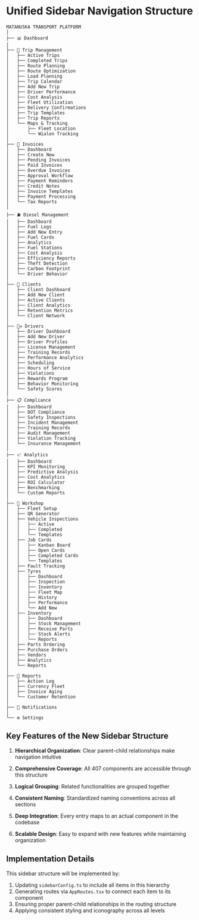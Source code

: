 # Unified Sidebar Navigation Structure

```
MATANUSKA TRANSPORT PLATFORM
│
├── 📊 Dashboard
│
├── 🚚 Trip Management
│   ├── Active Trips
│   ├── Completed Trips
│   ├── Route Planning
│   ├── Route Optimization
│   ├── Load Planning
│   ├── Trip Calendar
│   ├── Add New Trip
│   ├── Driver Performance
│   ├── Cost Analysis
│   ├── Fleet Utilization
│   ├── Delivery Confirmations
│   ├── Trip Templates
│   ├── Trip Reports
│   └── Maps & Tracking
│       ├── Fleet Location
│       └── Wialon Tracking
│
├── 📃 Invoices
│   ├── Dashboard
│   ├── Create New
│   ├── Pending Invoices
│   ├── Paid Invoices
│   ├── Overdue Invoices
│   ├── Approval Workflow
│   ├── Payment Reminders
│   ├── Credit Notes
│   ├── Invoice Templates
│   ├── Payment Processing
│   └── Tax Reports
│
├── ⛽ Diesel Management
│   ├── Dashboard
│   ├── Fuel Logs
│   ├── Add New Entry
│   ├── Fuel Cards
│   ├── Analytics
│   ├── Fuel Stations
│   ├── Cost Analysis
│   ├── Efficiency Reports
│   ├── Theft Detection
│   ├── Carbon Footprint
│   └── Driver Behavior
│
├── 👥 Clients
│   ├── Client Dashboard
│   ├── Add New Client
│   ├── Active Clients
│   ├── Client Analytics
│   ├── Retention Metrics
│   └── Client Network
│
├── 🧑‍✈️ Drivers
│   ├── Driver Dashboard
│   ├── Add New Driver
│   ├── Driver Profiles
│   ├── License Management
│   ├── Training Records
│   ├── Performance Analytics
│   ├── Scheduling
│   ├── Hours of Service
│   ├── Violations
│   ├── Rewards Program
│   ├── Behavior Monitoring
│   └── Safety Scores
│
├── 📋 Compliance
│   ├── Dashboard
│   ├── DOT Compliance
│   ├── Safety Inspections
│   ├── Incident Management
│   ├── Training Records
│   ├── Audit Management
│   ├── Violation Tracking
│   └── Insurance Management
│
├── 📈 Analytics
│   ├── Dashboard
│   ├── KPI Monitoring
│   ├── Predictive Analysis
│   ├── Cost Analytics
│   ├── ROI Calculator
│   ├── Benchmarking
│   └── Custom Reports
│
├── 🔧 Workshop
│   ├── Fleet Setup
│   ├── QR Generator
│   ├── Vehicle Inspections
│   │   ├── Active
│   │   ├── Completed
│   │   └── Templates
│   ├── Job Cards
│   │   ├── Kanban Board
│   │   ├── Open Cards
│   │   ├── Completed Cards
│   │   └── Templates
│   ├── Fault Tracking
│   ├── Tyres
│   │   ├── Dashboard
│   │   ├── Inspection
│   │   ├── Inventory
│   │   ├── Fleet Map
│   │   ├── History
│   │   ├── Performance
│   │   └── Add New
│   ├── Inventory
│   │   ├── Dashboard
│   │   ├── Stock Management
│   │   ├── Receive Parts
│   │   ├── Stock Alerts
│   │   └── Reports
│   ├── Parts Ordering
│   ├── Purchase Orders
│   ├── Vendors
│   ├── Analytics
│   └── Reports
│
├── 📝 Reports
│   ├── Action Log
│   ├── Currency Fleet
│   ├── Invoice Aging
│   └── Customer Retention
│
├── 🔔 Notifications
│
└── ⚙️ Settings
```

## Key Features of the New Sidebar Structure

1. **Hierarchical Organization**: Clear parent-child relationships make navigation intuitive

2. **Comprehensive Coverage**: All 407 components are accessible through this structure

3. **Logical Grouping**: Related functionalities are grouped together

4. **Consistent Naming**: Standardized naming conventions across all sections

5. **Deep Integration**: Every entry maps to an actual component in the codebase

6. **Scalable Design**: Easy to expand with new features while maintaining organization

## Implementation Details

This sidebar structure will be implemented by:

1. Updating `sidebarConfig.ts` to include all items in this hierarchy
2. Generating routes via `AppRoutes.tsx` to connect each item to its component
3. Ensuring proper parent-child relationships in the routing structure
4. Applying consistent styling and iconography across all levels
